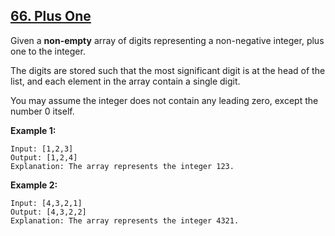 ## [66. Plus One](https://leetcode.com/problems/plus-one/)

Given a **non-empty** array of digits representing a non-negative integer, plus one to the integer.

The digits are stored such that the most significant digit is at the head of the list, and each element in the array contain a single digit.

You may assume the integer does not contain any leading zero, except the number 0 itself.

**Example 1:**

```$xslt
Input: [1,2,3]
Output: [1,2,4]
Explanation: The array represents the integer 123.
```

**Example 2:**

```$xslt
Input: [4,3,2,1]
Output: [4,3,2,2]
Explanation: The array represents the integer 4321.
```
